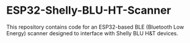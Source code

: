 # ESP32-Shelly-BLU-HT-Scanner
This repository contains code for an ESP32-based BLE (Bluetooth Low Energy) scanner designed to interface with Shelly BLU H&amp;T devices.
